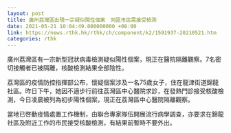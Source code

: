 ```yaml
---
layout: post
title: 廣州荔灣區出現一宗疑似陽性個案　同區市民需接受檢測
date: 2021-05-21 10:04:49.000000000 +08:00
link: https://news.rthk.hk/rthk/ch/component/k2/1591937-20210521.htm
categories: rthk
---
```


廣州荔灣區有一宗新型冠狀病毒檢測疑似陽性個案，現正在醫院隔離觀察。7名密切接觸者已被隔離，核酸檢測結果全部陰性。

荔灣區的疫情防控指揮部公布，懷疑個案涉及一名75歲女子，住在龍津街道錦龍社區。昨日下午，她因不適步行前往荔灣區中心醫院求診，在發熱門診接受核酸檢測，今日凌晨被列為初步陽性個案，現正在荔灣區中心醫院隔離觀察。

當地已啓動疫情處置工作機制，由聯合專家隊伍開展流行病學調查，亦要求在錦龍社區及附近工作的市民接受核酸檢測，有結果前暫時不要外出。
